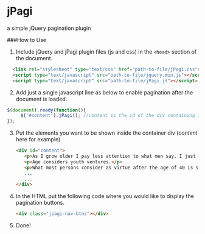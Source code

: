 jPagi
=====
a simple jQuery pagination plugin

###How to Use

1. Include jQuery and jPagi plugin files (js and css) in the `<head>` section of the document.  
  ```html  
    <link rel="stylesheet" type="text/css" href="path-to-file/jPagi.css">
    <script type="text/javascript" src="path-to-file/jquery.min.js"></script>
    <script type="text/javascript" src="path-to-file/jPagi.js"></script>
  ```
  
2. Add just a single javascript line as below to enable pagination after the document is loaded.  
  ```javascript
  $(document).ready(function(){
       $('#content').jPagi(); //content is the id of the div containing the items
  });
  ```
3. Put the elements you want to be shown inside the container div (*content* here for example)
   ```html  
   <div id="content">
      <p>As I grow older I pay less attention to what men say. I just watch what they do.</p>
      <p>Age considers youth ventures.</p>
      <p>What most persons consider as virtue after the age of 40 is simply a loss of energy.</p>
      ...
      ...
   </div>
   ```
  
4. In the HTML put the following code where you would like to display the pagination buttons.  
   ```html  
   <div class="jpagi-nav-btns"></div>
   ```
  
5. Done!



